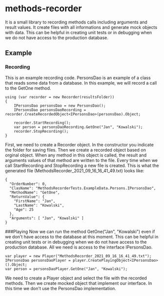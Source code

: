 # methods-recorder
It is a  small library to recording methods calls including arguments and result values. It create files with all informations and generate mock objects with data. This can be helpful in creating unit tests or in debugging when we do not have access to the production database.

## Example
### Recording
This is an example recording code. PersonsDao is an example of a class that reads some data from a database. In this example, we will record a call to the GetOne method.

```
using (var recorder = new Recorder(resultsFolder))
{
    IPersonsDao personsDao = new PersonsDao();
    IPersonsDao personsDaoRecording = recorder.CreateRecordedObject<IPersonsDao>(personsDao).Object;

    recorder.StartRecording();
    var person = personsDaoRecording.GetOne("Jan", "Kowalski");
    recorder.StopRecording();
}
```



First, we need to create a Recorder object. In the constructor you indicate the folder for saving files. Then we create a recorded object based on orginal object. When any method in this object is called, the result and arguments values of that method are written to the file. Every time when we call StartRecording and StopRecording a new file is created. This is what the generated file (MethodsRecorder_2021_09_16_16_41_49.txt) looks like:

```
{
  "OrderNumber": 0,
  "ClasName": "MethodsRecorderTests.ExampleData.Persons.IPersonsDao",
  "MethodName": "GetOne",
  "ReturnValue": {
    "FirstName": "Jan",
    "LastName": "Kowalski",
    "Age": 25
  },
  "Arguments": [ "Jan", "Kowalski" ]
}
```

###Playing
Now we can run the method GetOne("Jan", "Kowalski") even if we don't have access to the database at this moment. This can be helpful in creating unit tests or in debugging when we do not have access to the production database. All we need is access to the interface IPersonsDao.

```
var player = new Player("MethodsRecorder_2021_09_16_16_41_49.txt");
IPersonsDao personsDaoPlayer = player.CreatePlayingObject<IPersonsDao>().Object;
var person = personsDaoPlayer.GetOne("Jan", "Kowalski");
```

We need to create a Player object and select the file with the recorded methods. Then we create mocked object that implement our interface. In this time we don't use the PersonsDao implementation.
